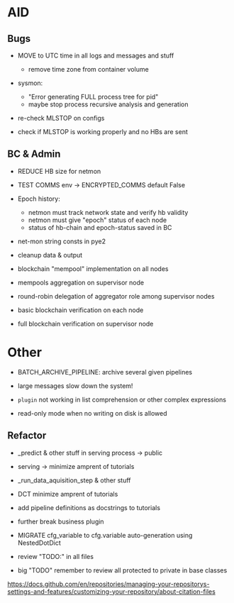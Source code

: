 # AID

## Bugs

  - MOVE to UTC time in all logs and messages and stuff
    - remove time zone from container volume
    

  - sysmon: 
    - "Error generating FULL process tree for pid"
    - maybe stop process recursive analysis and generation

  - re-check MLSTOP on configs
  - check if MLSTOP is working properly and no HBs are sent


## BC & Admin

  - REDUCE HB size for netmon


  - TEST COMMS env -> ENCRYPTED_COMMS default False

  - Epoch history:
    - netmon must track network state and verify hb validity
    - netmon must give "epoch" status of each node
    - status of hb-chain and epoch-status saved in BC
  
  - net-mon string consts in pye2
  - cleanup data & output

  - blockchain "mempool" implementation on all nodes
  - mempools aggregation on supervisor node
  - round-robin delegation of aggregator role among supervisor nodes
  - basic blockchain verification on each node
  - full blockchain verification on supervisor node


# Other

  - BATCH_ARCHIVE_PIPELINE: archive several given pipelines

  - large messages slow down the system!
  - `plugin` not working in list comprehension or other complex expressions
  - read-only mode when no writing on disk is allowed




## Refactor
  - _predict & other stuff in serving process -> public 
  - serving -> minimize amprent of tutorials
  - _run_data_aquisition_step & other stuff 
  - DCT minimize amprent of tutorials
  - add pipeline definitions as docstrings to tutorials

  - further break business plugin
  - MIGRATE cfg_variable to cfg.variable auto-generation using NestedDotDict

  - review "TODO:" in all files
  - big "TODO" remember to review all protected to private in base classes


https://docs.github.com/en/repositories/managing-your-repositorys-settings-and-features/customizing-your-repository/about-citation-files

